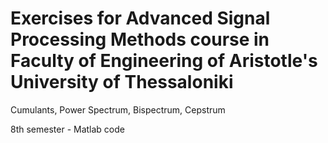# Εxercises for Advanced Signal Processing Methods course in Faculty of Engineering of Aristotle's University of Thessaloniki

Cumulants, Power Spectrum, Bispectrum, Cepstrum

8th semester - Matlab code
